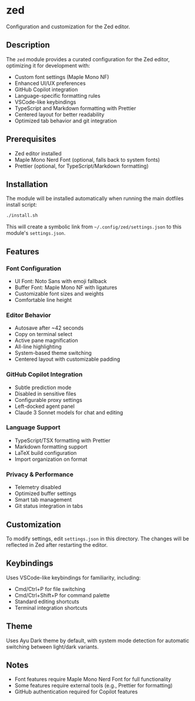 # zed

Configuration and customization for the Zed editor.

## Description

The `zed` module provides a curated configuration for the Zed editor, optimizing it for development with:
- Custom font settings (Maple Mono NF)
- Enhanced UI/UX preferences
- GitHub Copilot integration
- Language-specific formatting rules
- VSCode-like keybindings
- TypeScript and Markdown formatting with Prettier
- Centered layout for better readability
- Optimized tab behavior and git integration

## Prerequisites

- Zed editor installed
- Maple Mono Nerd Font (optional, falls back to system fonts)
- Prettier (optional, for TypeScript/Markdown formatting)

## Installation

The module will be installed automatically when running the main dotfiles install script:

```bash
./install.sh
```

This will create a symbolic link from `~/.config/zed/settings.json` to this module's `settings.json`.

## Features

### Font Configuration
- UI Font: Noto Sans with emoji fallback
- Buffer Font: Maple Mono NF with ligatures
- Customizable font sizes and weights
- Comfortable line height

### Editor Behavior
- Autosave after ~42 seconds
- Copy on terminal select
- Active pane magnification
- All-line highlighting
- System-based theme switching
- Centered layout with customizable padding

### GitHub Copilot Integration
- Subtle prediction mode
- Disabled in sensitive files
- Configurable proxy settings
- Left-docked agent panel
- Claude 3 Sonnet models for chat and editing

### Language Support
- TypeScript/TSX formatting with Prettier
- Markdown formatting support
- LaTeX build configuration
- Import organization on format

### Privacy & Performance
- Telemetry disabled
- Optimized buffer settings
- Smart tab management
- Git status integration in tabs

## Customization

To modify settings, edit `settings.json` in this directory. The changes will be reflected in Zed after restarting the editor.

## Keybindings

Uses VSCode-like keybindings for familiarity, including:
- Cmd/Ctrl+P for file switching
- Cmd/Ctrl+Shift+P for command palette
- Standard editing shortcuts
- Terminal integration shortcuts

## Theme

Uses Ayu Dark theme by default, with system mode detection for automatic switching between light/dark variants.

## Notes

- Font features require Maple Mono Nerd Font for full functionality
- Some features require external tools (e.g., Prettier for formatting)
- GitHub authentication required for Copilot features
